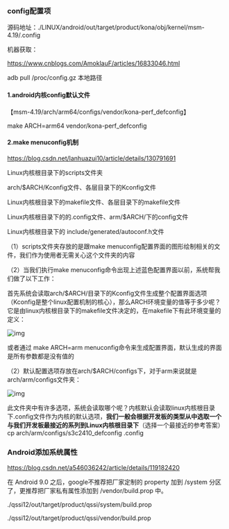 ### config配置项

源码地址：./LINUX/android/out/target/product/kona/obj/kernel/msm-4.19/.config



机器获取：

https://www.cnblogs.com/AmoklauF/articles/16833046.html

adb pull /proc/config.gz 本地路径



#### 1.android内核config默认文件

【msm-4.19/arch/arm64/configs/vendor/kona-perf_defconfig】

make ARCH=arm64 vendor/kona-perf_defconfig



#### 2.make menuconfig机制

https://blog.csdn.net/lanhuazui10/article/details/130791691

Linux内核根目录下的scripts文件夹

arch/$ARCH/Kconfig文件、各层目录下的Kconfig文件

Linux内核根目录下的makefile文件、各层目录下的makefile文件

Linux内核根目录下的的.config文件、arm/$ARCH/下的config文件

Linux内核根目录下的 include/generated/autoconf.h文件



（1）scripts文件夹存放的是跟make menuconfig配置界面的图形绘制相关的文件，我们作为使用者无需关心这个文件夹的内容



（2）当我们执行make menuconfig命令出现上述蓝色配置界面以前，系统帮我们做了以下工作：

   首先系统会读取arch/$ARCH/目录下的Kconfig文件生成整个配置界面选项（Kconfig是整个linux配置机制的核心），那么ARCH环境变量的值等于多少呢？它是由linux内核根目录下的makefile文件决定的，在makefile下有此环境变量的定义：

![img](https://img-blog.csdnimg.cn/img_convert/cbb9e865d2490ea176d17f63a80280c7.gif)

或者通过 make ARCH=arm menuconfig命令来生成配置界面，默认生成的界面是所有参数都是没有值的



（2）默认配置选项存放在arch/$ARCH/configs下，对于arm来说就是arch/arm/configs文件夹：

![img](https://img-blog.csdnimg.cn/img_convert/f91c3fbf9cad01db087abaf643a4dd7a.gif)

   此文件夹中有许多选项，系统会读取哪个呢？内核默认会读取linux内核根目录下.config文件作为内核的默认选项，**我们一般会根据开发板的类型从中选取一个与我们开发板最接近的系列到Linux内核根目录下**（选择一个最接近的参考答案）cp arch/arm/configs/s3c2410_defconfig .config



### Android添加系统属性

https://blog.csdn.net/a546036242/article/details/119182420



在 Android 9.0 之后，google不推荐把厂家定制的 property 加到 /system 分区了，更推荐把厂家私有属性添加到 /vendor/build.prop 中。



./qssi12/out/target/product/qssi/system/build.prop

./qssi12/out/target/product/qssi/vendor/build.prop
